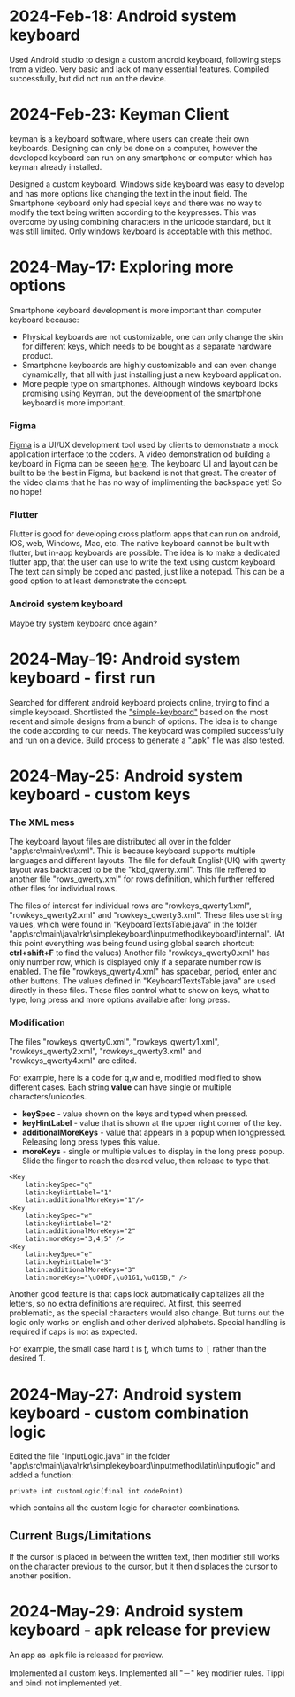 # 2024-Feb-18: Android system keyboard
Used Android studio to design a custom android keyboard, following steps from a [video](https://www.youtube.com/watch?v=cHzU8LfGSYA).
Very basic and lack of many essential features. Compiled successfully, but did not run on the device.

# 2024-Feb-23: Keyman Client
keyman is a keyboard software, where users can create their own keyboards.
Designing can only be done on a computer, however the developed keyboard can run on any smartphone or computer which has keyman already installed.

Designed a custom keyboard. Windows side keyboard was easy to develop and has more options like changing the text in the input field.
The Smartphone keyboard only had special keys and there was no way to modify the text being written according to the keypresses.
This was overcome by using combining characters in the unicode standard, but it was still limited. Only windows keyboard is acceptable with this method.

# 2024-May-17: Exploring more options
Smartphone keyboard development is more important than computer keyboard because:
- Physical keyboards are not customizable, one can only change the skin for different keys, which needs to be bought as a separate hardware product.
- Smartphone keyboards are highly customizable and can even change dynamically, that all with just installing just a new keyboard application.
- More people type on smartphones.
Although windows keyboard looks promising using Keyman, but the development of the smartphone keyboard is more important.
### Figma
[Figma](https://www.figma.com/) is a UI/UX development tool used by clients to demonstrate a mock application interface to the coders. A video demonstration od building a keyboard in Figma
can be seeen [here](https://www.youtube.com/watch?v=Syk6YWKtxmg&t=384s&pp=ygUOZmlnbWEga2V5Ym9hcmQ%3D). The keyboard UI and layout can be built to be the best in Figma, but backend is not that great.
The creator of the video claims that he has no way of implimenting the backspace yet! So no hope!
### Flutter
Flutter is good for developing cross platform apps that can run on android, IOS, web, Windows, Mac, etc. The native keyboard cannot be built with flutter, but in-app keyboards are possible.
The idea is to make a dedicated flutter app, that the user can use to write the text using custom keyboard. The text can simply be coped and pasted, just like a notepad.
This can be a good option to at least demonstrate the concept.
### Android system keyboard
Maybe try system keyboard once again?


# 2024-May-19: Android system keyboard - first run
Searched for different android keyboard projects online, trying to find a simple keyboard. Shortlisted the ["simple-keyboard"](https://github.com/rkkr/simple-keyboard/tree/master) based on the most recent and simple designs from a bunch of options.
The idea is to change the code according to our needs. The keyboard was compiled successfully and run on a device. Build process to generate a ".apk" file was also tested.


# 2024-May-25: Android system keyboard - custom keys

### The XML mess
The keyboard layout files are distributed all over in the folder "app\src\main\res\xml". This is because keyboard supports multiple languages and different layouts. The file for default English(UK) with qwerty layout was backtraced to be the "kbd_qwerty.xml". This file reffered to another file "rows_qwerty.xml" for rows definition, which further reffered other files for individual rows.

The files of interest for individual rows are "rowkeys_qwerty1.xml", "rowkeys_qwerty2.xml" and "rowkeys_qwerty3.xml".
These files use string values, which were found in "KeyboardTextsTable.java" in the folder "app\src\main\java\rkr\simplekeyboard\inputmethod\keyboard\internal". (At this point everything was being found using global search shortcut: **ctrl+shift+F** to find the values)
Another file "rowkeys_qwerty0.xml" has only number row, which is displayed only if a separate number row is enabled.
The file "rowkeys_qwerty4.xml" has spacebar, period, enter and other buttons.
The values defined in "KeyboardTextsTable.java" are used directly in these files.
These files control what to show on keys, what to type, long press and more options available after long press.

### Modification
The files "rowkeys_qwerty0.xml", "rowkeys_qwerty1.xml", "rowkeys_qwerty2.xml", "rowkeys_qwerty3.xml" and "rowkeys_qwerty4.xml" are edited. 

For example, here is a code for q,w and e, modified modified to show different cases. Each string **value** can have single or multiple characters/unicodes.
- **keySpec** - value shown on the keys and typed when pressed.
- **keyHintLabel** - value that is shown at the upper right corner of the key.
- **additionalMoreKeys** - value that appears in a popup when longpressed. Releasing long press types this value.
- **moreKeys** - single or multiple values to display in the long press popup. Slide the finger to reach the desired value, then release to type that.
```
<Key
    latin:keySpec="q"
    latin:keyHintLabel="1"
    latin:additionalMoreKeys="1"/>
<Key
    latin:keySpec="w"
    latin:keyHintLabel="2"
    latin:additionalMoreKeys="2"
    latin:moreKeys="3,4,5" />
<Key
    latin:keySpec="e"
    latin:keyHintLabel="3"
    latin:additionalMoreKeys="3"
    latin:moreKeys="\u00DF,\u0161,\u015B," />
```
Another good feature is that caps lock automatically capitalizes all the letters, so no extra definitions are required. At first, this seemed problematic, as the special characters would also change. But turns out the logic only works on english and other derived alphabets. Special handling is required if caps is not as expected.

For example, the small case hard t is ʈ, which turns to Ʈ rather than the desired Ƭ.

# 2024-May-27: Android system keyboard - custom combination logic
Edited the file "InputLogic.java" in the folder "app\src\main\java\rkr\simplekeyboard\inputmethod\latin\inputlogic" and added a function:
```
private int customLogic(final int codePoint)
```
which contains all the custom logic for character combinations.
## Current Bugs/Limitations
If the cursor is placed in between the written text, then modifier still works on the character previous to the cursor, but it then displaces the cursor to another position.

# 2024-May-29: Android system keyboard - apk release for preview
An app as .apk file is released for preview.

Implemented all custom keys. Implemented all "－" key modifier rules. Tippi and bindi not implemented yet. 


